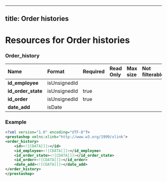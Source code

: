 
---
title: Order histories
---

# Resources for Order histories


### Order_history

|        Name        |    Format    | Required | Read Only | Max size | Not filterable | Description |
| :----------------- | :----------- | :------- | :-------- | :------- | :------------- | :---------- |
| **id_employee**    | isUnsignedId |          |           |          |                |             |
| **id_order_state** | isUnsignedId | true     |           |          |                |             |
| **id_order**       | isUnsignedId | true     |           |          |                |             |
| **date_add**       | isDate       |          |           |          |                |             |


### Example

```xml
<?xml version="1.0" encoding="UTF-8"?>
<prestashop xmlns:xlink="http://www.w3.org/1999/xlink">
<order_history>
	<id><![CDATA[]]></id>
	<id_employee><![CDATA[]]></id_employee>
	<id_order_state><![CDATA[]]></id_order_state>
	<id_order><![CDATA[]]></id_order>
	<date_add><![CDATA[]]></date_add>
</order_history>
</prestashop>

```

